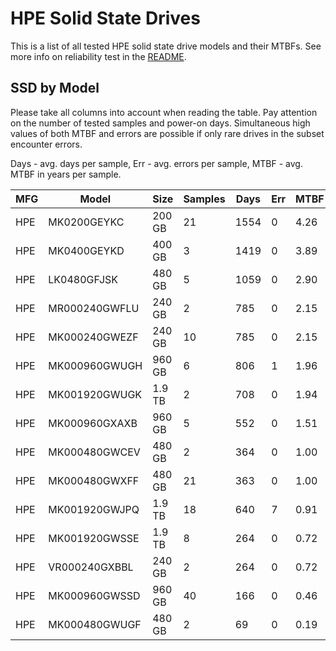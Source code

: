 HPE Solid State Drives
======================

This is a list of all tested HPE solid state drive models and their MTBFs. See
more info on reliability test in the [README](https://github.com/linuxhw/EnterpriseDrive).

SSD by Model
------------

Please take all columns into account when reading the table. Pay attention on the
number of tested samples and power-on days. Simultaneous high values of both MTBF
and errors are possible if only rare drives in the subset encounter errors.

Days - avg. days per sample,
Err  - avg. errors per sample,
MTBF - avg. MTBF in years per sample.

| MFG       | Model              | Size   | Samples | Days  | Err   | MTBF |
|-----------|--------------------|--------|---------|-------|-------|------|
| HPE       | MK0200GEYKC        | 200 GB | 21      | 1554  | 0     | 4.26   |
| HPE       | MK0400GEYKD        | 400 GB | 3       | 1419  | 0     | 3.89   |
| HPE       | LK0480GFJSK        | 480 GB | 5       | 1059  | 0     | 2.90   |
| HPE       | MR000240GWFLU      | 240 GB | 2       | 785   | 0     | 2.15   |
| HPE       | MK000240GWEZF      | 240 GB | 10      | 785   | 0     | 2.15   |
| HPE       | MK000960GWUGH      | 960 GB | 6       | 806   | 1     | 1.96   |
| HPE       | MK001920GWUGK      | 1.9 TB | 2       | 708   | 0     | 1.94   |
| HPE       | MK000960GXAXB      | 960 GB | 5       | 552   | 0     | 1.51   |
| HPE       | MK000480GWCEV      | 480 GB | 2       | 364   | 0     | 1.00   |
| HPE       | MK000480GWXFF      | 480 GB | 21      | 363   | 0     | 1.00   |
| HPE       | MK001920GWJPQ      | 1.9 TB | 18      | 640   | 7     | 0.91   |
| HPE       | MK001920GWSSE      | 1.9 TB | 8       | 264   | 0     | 0.72   |
| HPE       | VR000240GXBBL      | 240 GB | 2       | 264   | 0     | 0.72   |
| HPE       | MK000960GWSSD      | 960 GB | 40      | 166   | 0     | 0.46   |
| HPE       | MK000480GWUGF      | 480 GB | 2       | 69    | 0     | 0.19   |
